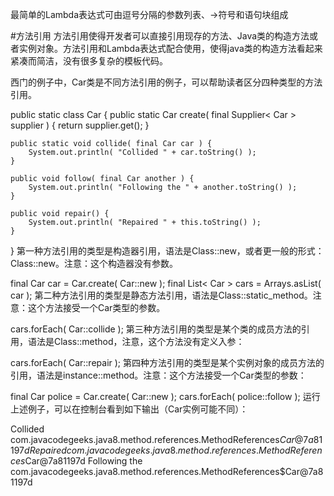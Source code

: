 最简单的Lambda表达式可由逗号分隔的参数列表、->符号和语句块组成


#方法引用
方法引用使得开发者可以直接引用现存的方法、Java类的构造方法或者实例对象。方法引用和Lambda表达式配合使用，使得java类的构造方法看起来紧凑而简洁，没有很多复杂的模板代码。

西门的例子中，Car类是不同方法引用的例子，可以帮助读者区分四种类型的方法引用。

public static class Car {
    public static Car create( final Supplier< Car > supplier ) {
        return supplier.get();
    }              

    public static void collide( final Car car ) {
        System.out.println( "Collided " + car.toString() );
    }

    public void follow( final Car another ) {
        System.out.println( "Following the " + another.toString() );
    }

    public void repair() {   
        System.out.println( "Repaired " + this.toString() );
    }
}
第一种方法引用的类型是构造器引用，语法是Class::new，或者更一般的形式：Class<T>::new。注意：这个构造器没有参数。

final Car car = Car.create( Car::new );
final List< Car > cars = Arrays.asList( car );
第二种方法引用的类型是静态方法引用，语法是Class::static_method。注意：这个方法接受一个Car类型的参数。

cars.forEach( Car::collide );
第三种方法引用的类型是某个类的成员方法的引用，语法是Class::method，注意，这个方法没有定义入参：

cars.forEach( Car::repair );
第四种方法引用的类型是某个实例对象的成员方法的引用，语法是instance::method。注意：这个方法接受一个Car类型的参数：

final Car police = Car.create( Car::new );
cars.forEach( police::follow );
运行上述例子，可以在控制台看到如下输出（Car实例可能不同）：

Collided com.javacodegeeks.java8.method.references.MethodReferences$Car@7a81197d
Repaired com.javacodegeeks.java8.method.references.MethodReferences$Car@7a81197d
Following the com.javacodegeeks.java8.method.references.MethodReferences$Car@7a81197d


